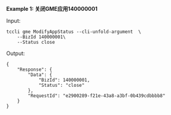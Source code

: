 **Example 1: 关闭GME应用140000001**



Input: 

```
tccli gme ModifyAppStatus --cli-unfold-argument  \
    --BizId 140000001\
    --Status close
```

Output: 
```
{
    "Response": {
        "Data": {
            "BizId": 140000001,
            "Status": "close"
        },
        "RequestId": "e2900289-f21e-43a8-a3bf-0b439cdbbbb8"
    }
}
```

